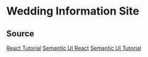 # Wedding Information Site

## Source
[React Tutorial](https://medium.com/@Preda/getting-started-on-building-a-personal-website-with-react-b44ee93b1710)
[Semantic UI React](https://react.semantic-ui.com/introduction)
[Semantic UI Tutorial](https://medium.com/@Preda/semantic-ui-for-good-looking-looking-elements-5e6645787e99)